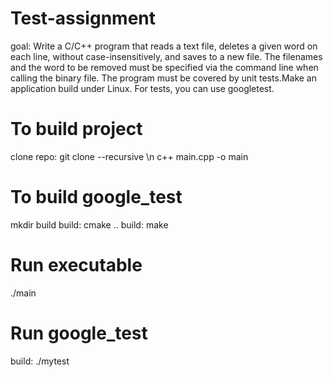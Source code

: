 # Test-assignment
goal: Write a C/C++ program that reads a text file, deletes a given word on each line, without case-insensitively, and saves to a new file. The filenames and the word to be removed must be specified via the command line when calling the binary file. The program must be covered by unit tests.Make an application build under Linux.  For tests, you can use googletest.

# To build project
clone repo: git clone --recursive <url> \n
c++ main.cpp -o main

# To build google_test
mkdir build
build: cmake ..
build: make

# Run executable
./main

# Run google_test
build: ./mytest

